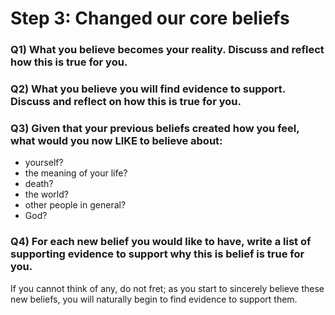 # Step 3: Changed our core beliefs

### Q1) What you believe becomes your reality. Discuss and reflect how this is true for you.

### Q2) What you believe you will find evidence to support. Discuss and reflect on how this is true for you.

### Q3) Given that your previous beliefs created how you feel, what would you now LIKE to believe about:
- yourself?
- the meaning of your life?
- death?
- the world?
- other people in general?
- God?

### Q4) For each new belief you would like to have, write a list of supporting evidence to support why this is belief is true for you.

If you cannot think of any, do not fret; as you start to sincerely believe these new beliefs, you will naturally begin to find evidence to support them.
